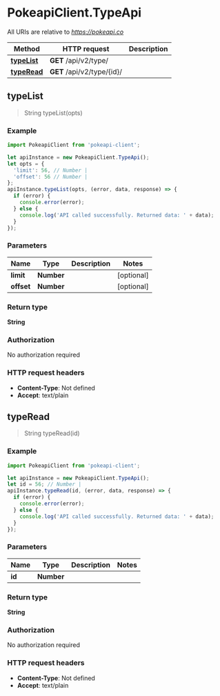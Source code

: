 # PokeapiClient.TypeApi

All URIs are relative to *https://pokeapi.co*

Method | HTTP request | Description
------------- | ------------- | -------------
[**typeList**](TypeApi.md#typeList) | **GET** /api/v2/type/ | 
[**typeRead**](TypeApi.md#typeRead) | **GET** /api/v2/type/{id}/ | 



## typeList

> String typeList(opts)



### Example

```javascript
import PokeapiClient from 'pokeapi-client';

let apiInstance = new PokeapiClient.TypeApi();
let opts = {
  'limit': 56, // Number | 
  'offset': 56 // Number | 
};
apiInstance.typeList(opts, (error, data, response) => {
  if (error) {
    console.error(error);
  } else {
    console.log('API called successfully. Returned data: ' + data);
  }
});
```

### Parameters


Name | Type | Description  | Notes
------------- | ------------- | ------------- | -------------
 **limit** | **Number**|  | [optional] 
 **offset** | **Number**|  | [optional] 

### Return type

**String**

### Authorization

No authorization required

### HTTP request headers

- **Content-Type**: Not defined
- **Accept**: text/plain


## typeRead

> String typeRead(id)



### Example

```javascript
import PokeapiClient from 'pokeapi-client';

let apiInstance = new PokeapiClient.TypeApi();
let id = 56; // Number | 
apiInstance.typeRead(id, (error, data, response) => {
  if (error) {
    console.error(error);
  } else {
    console.log('API called successfully. Returned data: ' + data);
  }
});
```

### Parameters


Name | Type | Description  | Notes
------------- | ------------- | ------------- | -------------
 **id** | **Number**|  | 

### Return type

**String**

### Authorization

No authorization required

### HTTP request headers

- **Content-Type**: Not defined
- **Accept**: text/plain


